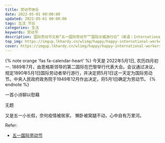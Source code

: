 ```yaml
---
title: 劳动节快乐
date: 2022-05-01 00:00:00
updated: 2022-05-01 00:00:00
tags: 生活 节日
categories: 生活
keywords: 劳动节
description: 国际劳动节又称“五一国际劳动节”“国际示威游行日”（英语：International Workers' Day，May Day），是世界上80多个国家的全国性节日。定在每年的五月一日。它是全世界劳动人民共同拥有的节日。
top_img: https://imgup.lkhardy.cn/wlimg/happy/happy-international-workers-day-2022-top.png
cover: https://imgup.lkhardy.cn/wlimg/happy/happy-international-workers-day-2022-cover.png
---
```


{% note orange 'fas fa-calendar-heart' %}
今天是 2022年5月1日, 农历四月初一. 1889年7月，由恩格斯领导的第二国际在巴黎举行代表大会。会议通过决议，规定1890年5月1日国际劳动者举行游行，并决定把5月1日这一天定为国际劳动节。中央人民政府政务院于1949年12月作出决定，将5月1日确定为劳动节。
{% endnote %}

一首小诗聊以慰藉

无题

又是五一小长假，奈何疫情被居家。
懒卧被窝腿不动，心中自有万里河。

Refer: 

- [五一国际劳动节](https://baike.baidu.com/item/%E4%BA%94%E4%B8%80%E5%9B%BD%E9%99%85%E5%8A%B3%E5%8A%A8%E8%8A%82/810559)
